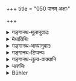 +++
title = "050 पानम् अक्षाः"

+++

<details><summary>गङ्गानथ-मूलानुवादः</summary>

In the set arising from love of pleasure,—drinking, dice, women and hunting are to be regarded as the four most pernicious, in the order in which they are named.—(50)
</details>

<details><summary>मेधातिथिः</summary>

दिवास्वप्नादिभ्यो ऽस्य चतुष्कस्य गणस्य बहुदोषतरत्वं प्रसिद्धम् एव ॥ ७.५० ॥
</details>

<details><summary>गङ्गानथ-भाष्यानुवादः</summary>

It is well known that these four are more harmful than ‘sleeping during the day’ and other vices.—(50)
</details>

<details><summary>गङ्गानथ-टिप्पन्यः</summary>

This verse is quoted in *Parāśaramādhava* (Ācāra, p. 413); in
*Mitākṣarā* (on 1. 308);—in *Vīramitrodaya* (Rājanīti, p. 148);—and in
*Vīramitrodaya* (Lakṣaṇa, p. 198).
</details>

<details><summary>गङ्गानथ-तुल्य-वाक्यानि</summary>

**(verses 7.45-53)  
**

See Comparative notes for [Verse 7.45](http://www.wisdomlib.org/hinduism/book/manusmriti-with-the-commentary-of-medhatithi/d/doc200709.html#comparative-notes "English translation of verse").
</details>

<details><summary>भारुचिः</summary>

दिवास्वप्नादिभ्यो ऽयं चतुष्को कष्टतर इति प्रसिद्धम् इतीदं व्याख्येयम् ॥ ७.५० ॥
</details>

<details><summary>Bühler</summary>

050	Drinking, dice, women, and hunting, these four (which have been enumerated) in succession, he must know to be the most pernicious in the set that springs from love of pleasure.
</details>
